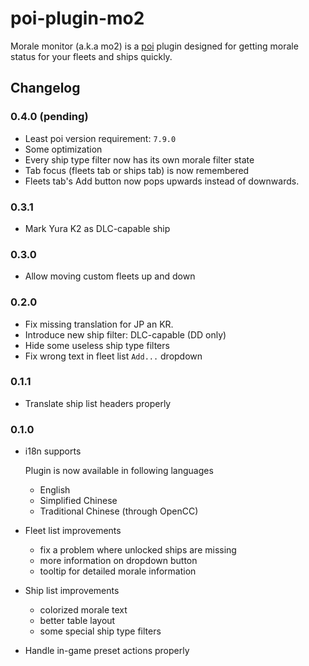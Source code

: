 # poi-plugin-mo2

Morale monitor (a.k.a mo2) is a [poi](https://github.com/poooi/poi) plugin
designed for getting morale status for your fleets and ships quickly.

## Changelog

### 0.4.0 (pending)

- Least poi version requirement: `7.9.0`
- Some optimization
- Every ship type filter now has its own morale filter state
- Tab focus (fleets tab or ships tab) is now remembered
- Fleets tab's Add button now pops upwards instead of downwards.

### 0.3.1

- Mark Yura K2 as DLC-capable ship

### 0.3.0

- Allow moving custom fleets up and down

### 0.2.0

- Fix missing translation for JP an KR.
- Introduce new ship filter: DLC-capable (DD only)
- Hide some useless ship type filters
- Fix wrong text in fleet list `Add...` dropdown

### 0.1.1

- Translate ship list headers properly

### 0.1.0

- i18n supports

    Plugin is now available in following languages

    - English
    - Simplified Chinese
    - Traditional Chinese (through OpenCC)

- Fleet list improvements

    - fix a problem where unlocked ships are missing
    - more information on dropdown button
    - tooltip for detailed morale information

- Ship list improvements

    - colorized morale text
    - better table layout
    - some special ship type filters

- Handle in-game preset actions properly
